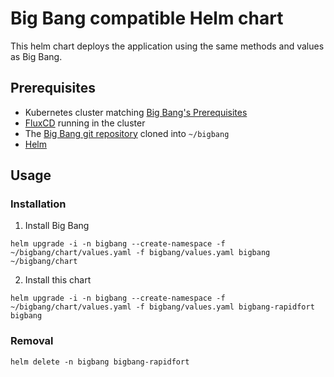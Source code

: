 # Big Bang compatible Helm chart

This helm chart deploys the application using the same methods and values as Big Bang.

## Prerequisites

- Kubernetes cluster matching [Big Bang's Prerequisites](https://repo1.dso.mil/platform-one/big-bang/bigbang/-/tree/master/docs/guides/prerequisites)
- [FluxCD](https://fluxcd.io/) running in the cluster
- The [Big Bang git repository](https://repo1.dso.mil/platform-one/big-bang/bigbang) cloned into `~/bigbang`
- [Helm](https://helm.sh/docs/intro/install/)

## Usage

### Installation

1. Install Big Bang

```helm upgrade -i -n bigbang --create-namespace -f ~/bigbang/chart/values.yaml -f bigbang/values.yaml bigbang ~/bigbang/chart```

2. Install this chart

```helm upgrade -i -n bigbang --create-namespace -f ~/bigbang/chart/values.yaml -f bigbang/values.yaml bigbang-rapidfort bigbang```

### Removal

```helm delete -n bigbang bigbang-rapidfort```

